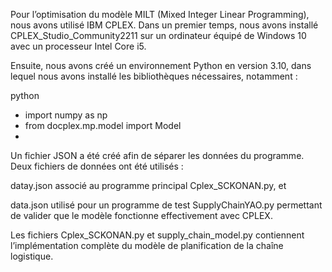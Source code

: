 Pour l’optimisation du modèle MILT (Mixed Integer Linear Programming), nous avons utilisé IBM CPLEX. Dans un premier temps, nous avons installé CPLEX_Studio_Community2211 sur
un ordinateur équipé de Windows 10 avec un processeur Intel Core i5.

Ensuite, nous avons créé un environnement Python en version 3.10, dans lequel nous avons installé les bibliothèques nécessaires, notamment :

python
 
- import numpy as np  
- from docplex.mp.model import Model
- 
Un fichier JSON a été créé afin de séparer les données du programme. Deux fichiers de données ont été utilisés :

datay.json associé au programme principal Cplex_SCKONAN.py, et

data.json utilisé pour un programme de test SupplyChainYAO.py permettant de valider que le modèle fonctionne effectivement avec CPLEX.

Les fichiers Cplex_SCKONAN.py et supply_chain_model.py contiennent l’implémentation complète du modèle de planification de la chaîne logistique.
